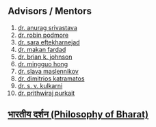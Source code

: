 <!--- ## गुरु  Advisors / Mentors -->
## Advisors / Mentors 
1. [dr. anurag srivastava](https://scholar.google.com/citations?user=_GtNYPMAAAAJ&hl=en)
2. [dr. robin podmore](https://www.incsys.com/team/robin-podmore/)
3. [dr. sara eftekharnejad](https://scholar.google.com/citations?user=aX8tcT4AAAAJ&hl=en&oi=ao)
4. [dr. makan fardad](https://scholar.google.com/citations?user=jWb94BoAAAAJ&hl=en&oi=ao)
5. [dr. brian k. johnson](https://scholar.google.com/citations?user=sQu2RykAAAAJ&hl=en&oi=ao)
6. [dr. mingguo hong](https://www.linkedin.com/in/mingguo-hong-26b57715)
7. [dr. slava maslennikov](https://scholar.google.com/citations?user=dxIKNi0AAAAJ&hl=en&oi=ao)
8. [dr. dimitrios katramatos](https://www.bnl.gov/staff/Dkatramatos)
9. [dr. s. v. kulkarni](https://scholar.google.com/citations?user=udLCYSQAAAAJ&hl=en&oi=ao)
10. [dr. prithwiraj purkait](https://scholar.google.com/citations?user=CaYdey0AAAAJ&hl=en&oi=ao)

## [भारतीय दर्शन (Philosophy of Bharat)](philosophy.MD)

<!---## [publications](publications.MD) 
## [teaching](teaching.MD)
## [service](service.MD)
## [biodata](biodata.MD) 
## [reading](philosophy.MD)-->
<!---## [प्रकाशनों](publications.MD) | [शिक्षण](teaching.MD) | [सेवा](service.MD) -->
<!---## [बायोडाटा](biodata.MD) | [पुरस्कार](award.MD)-->
<!--[gallery](gallery.MD)-->
<!---## [तपस्या](philosophy.MD) | [गेलरी](gallery.MD)-->

